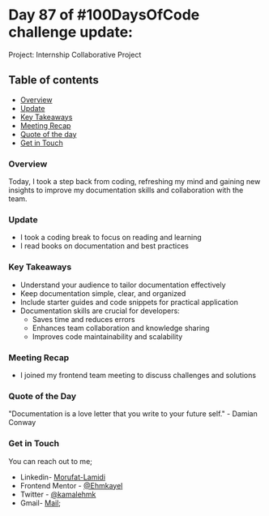 # Day 87 of #100DaysOfCode challenge update:

Project: Internship Collaborative Project

## Table of contents
- [Overview](#overview)
- [Update](#update)
- [Key Takeaways](#key-takeaways)
- [Meeting Recap](#meeting-recap)
- [Quote of the day](#quote-of-the-day)
- [Get in Touch](#get-in-touch)

### Overview

Today, I took a step back from coding, refreshing my mind and gaining new insights to improve my documentation skills and collaboration with the team.

### Update

- I took a coding break to focus on reading and learning
- I read books on documentation and best practices

### Key Takeaways

- Understand your audience to tailor documentation effectively
- Keep documentation simple, clear, and organized
- Include starter guides and code snippets for practical application
- Documentation skills are crucial for developers:
    - Saves time and reduces errors
    - Enhances team collaboration and knowledge sharing
    - Improves code maintainability and scalability

### Meeting Recap

- I joined my frontend team meeting to discuss challenges and solutions


### Quote of the Day

 "Documentation is a love letter that you write to your future self." - Damian Conway

 ### Get in Touch

You can reach out to me;
 - Linkedin- [Morufat-Lamidi](https://linkedin.com/in/morufat-lamidi)
 - Frontend Mentor - [@Ehmkayel](https://www.frontendmentor.io/profile/Ehmkayel)
 - Twitter - [@kamalehmk](https://www.twitter.com/kamalehmk)
 - Gmail- [Mail](mailto:lamidimorufat0@gmail.com);

